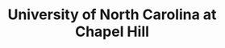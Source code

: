 ---
layout: repo
title: "University of North Carolina at Chapel Hill"
id: 4597
permalink: repos/4597/
---
